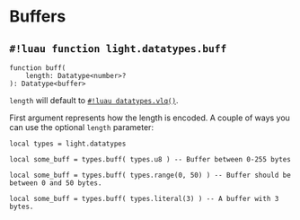 # Buffers

## `#!luau function light.datatypes.buff`

```luau title='<!-- client --> <!-- server --> <!-- shared --> <!-- sync -->'
function buff(
    length: Datatype<number>?
): Datatype<buffer>
```

`length` will default to [`#!luau datatypes.vlq()`](./vlq.md).

First argument represents how the length is encoded. A couple of ways you can use the optional `length` parameter:

```luau
local types = light.datatypes

local some_buff = types.buff( types.u8 ) -- Buffer between 0-255 bytes
```

```luau
local some_buff = types.buff( types.range(0, 50) ) -- Buffer should be between 0 and 50 bytes.
```

```luau
local some_buff = types.buff( types.literal(3) ) -- A buffer with 3 bytes.
```
